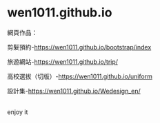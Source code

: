 # wen1011.github.io
網頁作品：<br>
 
剪髮預約-https://wen1011.github.io/bootstrap/index

旅遊網站-https://wen1011.github.io/trip/

高校選拔（切版）-https://wen1011.github.io/uniform

設計集-https://wen1011.github.io/Wedesign_en/

<br>
enjoy it
